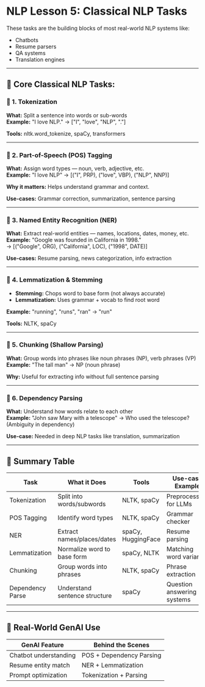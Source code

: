 # NLP Lesson 5: Classical NLP Tasks

These tasks are the building blocks of most real-world NLP systems like:
- Chatbots
- Resume parsers
- QA systems
- Translation engines

---

## 🧱 Core Classical NLP Tasks:

### 🔹 1. Tokenization
**What:** Split a sentence into words or sub-words  
**Example:** "I love NLP." → ["I", "love", "NLP", "."]

**Tools:** nltk.word_tokenize, spaCy, transformers

---

### 🔹 2. Part-of-Speech (POS) Tagging
**What:** Assign word types — noun, verb, adjective, etc.  
**Example:** "I love NLP" → [("I", PRP), ("love", VBP), ("NLP", NNP)]

**Why it matters:** Helps understand grammar and context.

**Use-cases:** Grammar correction, summarization, sentence parsing

---

### 🔹 3. Named Entity Recognition (NER)
**What:** Extract real-world entities — names, locations, dates, money, etc.  
**Example:** "Google was founded in California in 1998."  
→ [("Google", ORG), ("California", LOC), ("1998", DATE)]

**Use-cases:** Resume parsing, news categorization, info extraction

---

### 🔹 4. Lemmatization & Stemming
- **Stemming:** Chops word to base form (not always accurate)
- **Lemmatization:** Uses grammar + vocab to find root word

**Example:** "running", "runs", "ran" → "run"

**Tools:** NLTK, spaCy

---

### 🔹 5. Chunking (Shallow Parsing)
**What:** Group words into phrases like noun phrases (NP), verb phrases (VP)  
**Example:** "The tall man" → NP (noun phrase)

**Why:** Useful for extracting info without full sentence parsing

---

### 🔹 6. Dependency Parsing
**What:** Understand how words relate to each other  
**Example:** "John saw Mary with a telescope" → Who used the telescope? (Ambiguity in dependency)

**Use-case:** Needed in deep NLP tasks like translation, summarization

---

## 🧠 Summary Table

| Task            | What it Does                  | Tools         | Use-case Example             |
|------------------|-------------------------------|---------------|------------------------------|
| Tokenization     | Split into words/subwords     | NLTK, spaCy   | Preprocessing for LLMs      |
| POS Tagging      | Identify word types           | NLTK, spaCy   | Grammar checker             |
| NER              | Extract names/places/dates    | spaCy, HuggingFace | Resume parsing         |
| Lemmatization    | Normalize word to base form   | spaCy, NLTK   | Matching word variants      |
| Chunking         | Group words into phrases      | NLTK, spaCy   | Phrase extraction           |
| Dependency Parse | Understand sentence structure | spaCy         | Question answering systems  |

---

## 📌 Real-World GenAI Use

| GenAI Feature          | Behind the Scenes        |
|------------------------|--------------------------|
| Chatbot understanding  | POS + Dependency Parsing |
| Resume entity match    | NER + Lemmatization      |
| Prompt optimization    | Tokenization + Parsing   |
